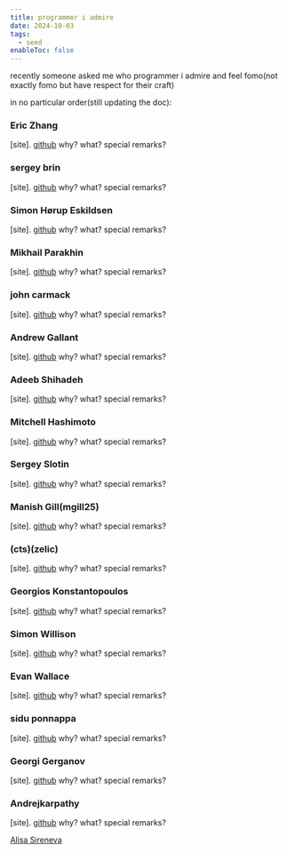 ```yaml
---
title: programmer i admire
date: 2024-10-03
tags:
  - seed
enableToc: false
---
```


recently someone asked me who programmer i admire and feel fomo(not exactly fomo but have respect for their craft)

in no particular order(still updating the doc):

### Eric Zhang
[site].  [github]()
why?
what?
special remarks?
### sergey brin
[site].  [github]()
why?
what?
special remarks?

### Simon Hørup Eskildsen
[site].  [github]()
why?
what?
special remarks?

### Mikhail Parakhin
[site].  [github]()
why?
what?
special remarks?

### john carmack
[site].  [github]()
why?
what?
special remarks?

### Andrew Gallant
[site].  [github]()
why?
what?
special remarks?

### Adeeb Shihadeh
[site].  [github]()
why?
what?
special remarks?

### Mitchell Hashimoto
[site].  [github]()
why?
what?
special remarks?

### Sergey Slotin
[site].  [github]()
why?
what?
special remarks?

### Manish Gill(mgill25)
[site].  [github]()
why?
what?
special remarks?

### (cts)(zelic)
[site].  [github]()
why?
what?
special remarks?

### Georgios Konstantopoulos
[site].  [github]()
why?
what?
special remarks?
### Simon Willison
[site].  [github]()
why?
what?
special remarks?

### Evan Wallace
[site].  [github]()
why?
what?
special remarks?

### sidu ponnappa
[site].  [github]()
why?
what?
special remarks?

### Georgi Gerganov
[site].  [github]()
why?
what?
special remarks?

### Andrejkarpathy
[site].  [github]()
why?
what?
special remarks?


[Alisa Sireneva](https://gitlab.com/purplesyringa)